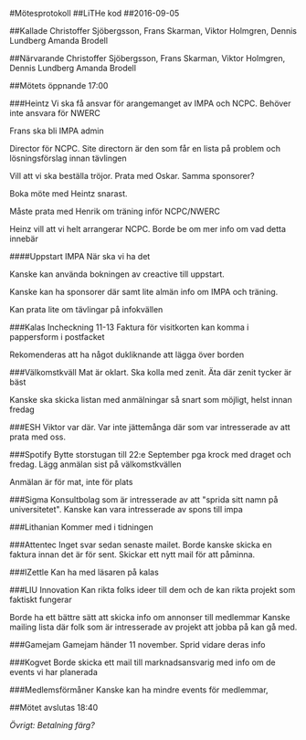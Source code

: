 #Mötesprotokoll
##LiTHe kod
##2016-09-05

##Kallade
Christoffer Sjöbergsson, Frans Skarman, Viktor Holmgren, Dennis Lundberg Amanda Brodell

##Närvarande
Christoffer Sjöbergsson, Frans Skarman, Viktor Holmgren, Dennis Lundberg Amanda Brodell

##Mötets öppnande
17:00

###Heintz
Vi ska få ansvar för arangemanget av IMPA och NCPC. Behöver inte ansvara för NWERC

Frans ska bli IMPA admin

Director för NCPC. Site directorn är den som får en lista på problem och lösningsförslag innan tävlingen


Vill att vi ska beställa tröjor. Prata med Oskar. Samma sponsorer?

Boka möte med Heintz snarast.

Måste prata med Henrik om träning inför NCPC/NWERC

Heinz vill att vi helt arrangerar NCPC. Borde be om mer info om vad detta innebär

####Uppstart IMPA
När ska vi ha det

Kanske kan använda bokningen av creactive till uppstart. 

Kanske kan ha sponsorer där samt lite almän info om IMPA och träning.


Kan  prata lite om tävlingar på infokvällen


###Kalas
Incheckning 11-13
Faktura för visitkorten kan komma i pappersform i postfacket

Rekomenderas att ha något dukliknande att lägga över  borden

###Välkomstkväll
Mat är oklart. Ska kolla med zenit. Äta där zenit tycker är bäst

Kanske ska skicka listan med anmälningar så snart som möjligt, helst innan fredag

###ESH
Viktor var där. Var inte jättemånga där som var intresserade av att prata med oss.

###Spotify
Bytte storstugan till 22:e September pga krock med draget och fredag.
Lägg anmälan sist på välkomstkvällen

Anmälan  är för mat, inte för plats

###Sigma
Konsultbolag som är intresserade av att "sprida sitt namn på universitetet".
Kanske kan vara intresserade av spons till impa

###Lithanian
Kommer med i tidningen

###Attentec
Inget svar sedan senaste mailet. Borde kanske skicka en faktura innan det är för sent.
Skickar ett nytt mail för att påminna.

###IZettle
Kan ha med läsaren på kalas

###LIU Innovation
Kan rikta folks ideer till dem och de kan rikta projekt som faktiskt fungerar

Borde ha ett bättre sätt att skicka info om annonser till medlemmar
Kanske mailing lista där folk som är intresserade av projekt att jobba på kan gå med.

###Gamejam
Gamejam händer 11 november. Sprid vidare deras info

###Kogvet
Borde skicka ett mail till marknadsansvarig med info om de events vi har planerada

###Medlemsförmåner
Kanske kan ha mindre events för medlemmar, 

##Mötet avslutas
18:40


*Övrigt: Betalning färg?*
